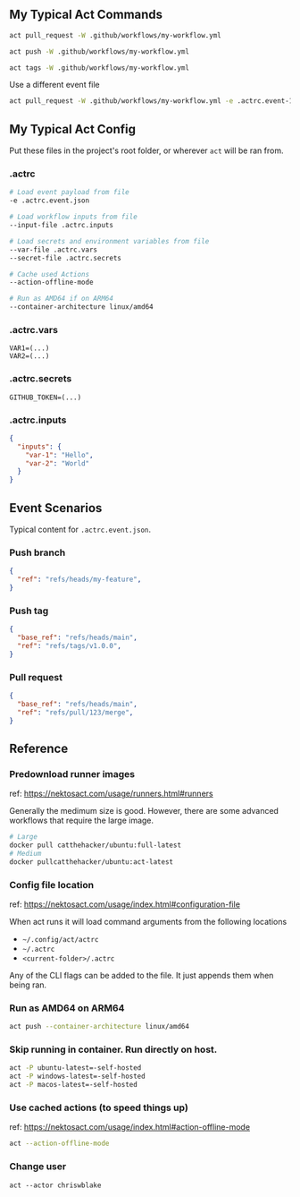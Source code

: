 
## My Typical Act Commands

```bash
act pull_request -W .github/workflows/my-workflow.yml
```

```bash
act push -W .github/workflows/my-workflow.yml
```

```bash
act tags -W .github/workflows/my-workflow.yml
```

Use a different event file
```bash
act pull_request -W .github/workflows/my-workflow.yml -e .actrc.event-1.json
```

## My Typical Act Config

Put these files in the project's root folder, or wherever `act` will be ran from.

### .actrc
```bash
# Load event payload from file 
-e .actrc.event.json

# Load workflow inputs from file
--input-file .actrc.inputs

# Load secrets and environment variables from file
--var-file .actrc.vars
--secret-file .actrc.secrets

# Cache used Actions
--action-offline-mode

# Run as AMD64 if on ARM64
--container-architecture linux/amd64
```

### .actrc.vars
```env
VAR1=(...)
VAR2=(...)
```

### .actrc.secrets
```env
GITHUB_TOKEN=(...)
```

### .actrc.inputs
```json
{
  "inputs": {
    "var-1": "Hello",
    "var-2": "World"
  }
}
```

## Event Scenarios

Typical content for `.actrc.event.json`.


### Push branch
```json
{
  "ref": "refs/heads/my-feature",
}
```

### Push tag
```json
{
  "base_ref": "refs/heads/main",
  "ref": "refs/tags/v1.0.0",
}
```

### Pull request
```json
{
  "base_ref": "refs/heads/main",
  "ref": "refs/pull/123/merge",
}
```


## Reference

### Predownload runner images
ref: https://nektosact.com/usage/runners.html#runners

Generally the medimum size is good.
However, there are some advanced workflows that require the large image.

```bash
# Large
docker pull catthehacker/ubuntu:full-latest
# Medium
docker pullcatthehacker/ubuntu:act-latest
```

### Config file location
ref: https://nektosact.com/usage/index.html#configuration-file

When act runs it will load command arguments from the following locations
- `~/.config/act/actrc`
- `~/.actrc`
- `<current-folder>/.actrc`

Any of the CLI flags can be added to the file.
It just appends them when being ran.

### Run as AMD64 on ARM64
```bash
act push --container-architecture linux/amd64
```

### Skip running in container. Run directly on host.
```bash
act -P ubuntu-latest=-self-hosted
act -P windows-latest=-self-hosted
act -P macos-latest=-self-hosted
```

### Use cached actions (to speed things up)
ref: https://nektosact.com/usage/index.html#action-offline-mode
```bash
act --action-offline-mode
```


### Change user
```
act --actor chriswblake